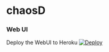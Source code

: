 
# chaosD



### Web UI

Deploy the WebUI to Heroku
[![Deploy](https://www.herokucdn.com/deploy/button.png)](https://heroku.com/deploy?template=https://github.com/adamar/chaosd/tree/web-ui)

